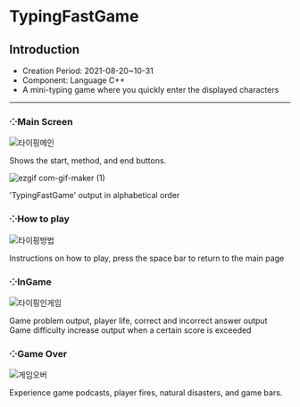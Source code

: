 # TypingFastGame

## Introduction
  * Creation Period: 2021-08-20~10-31
  * Component: Language C++
  * A mini-typing game where you quickly enter the displayed characters
***
### ⁘Main Screen
![타이핑메인](https://user-images.githubusercontent.com/99002828/162569221-800ef577-e1d6-486e-8d36-5857ab7514cd.png)

Shows the start, method, and end buttons.

![ezgif com-gif-maker (1)](https://user-images.githubusercontent.com/99002828/162569283-258729ba-466c-437d-b7aa-4423c46e8686.gif)

'TypingFastGame'  output in alphabetical order


### ⁘How to play
![타이핑방법](https://user-images.githubusercontent.com/99002828/162569228-f2b60fa4-296a-4844-a80d-6abd43a51d5d.png)

Instructions on how to play, press the space bar to return to the main page

### ⁘InGame
![타이핑인게임](https://user-images.githubusercontent.com/99002828/162569233-6980bdeb-8a12-4820-854e-708531d07cf5.png)

Game problem output, player life, correct and incorrect answer output Game difficulty increase output when a certain score is exceeded

### ⁘Game Over
![게임오버](https://user-images.githubusercontent.com/99002828/162569238-a528979d-ab11-4e20-8c4e-4d77b196a784.png)

Experience game podcasts, player fires, natural disasters, and game bars.
